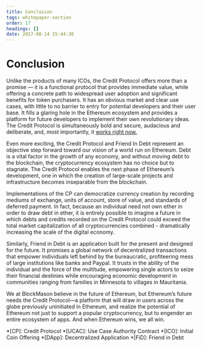 ```yaml
---
title: Conclusion
tags: whitepaper-section
order: 17
headings: []
date: 2017-08-14 15:44:30
---
```



# Conclusion

Unlike the products of many ICOs, the Credit Protocol offers more than a promise — it is a functional protocol that provides immediate value, while offering a concrete path to widespread user adoption and significant benefits for token purchasers. It has an obvious market and clear use cases, with little to no barrier to entry for potential developers and their user base. It fills a glaring hole in the Ethereum ecosystem and provides a platform for future developers to implement their own revolutionary ideas. The Credit Protocol is simultaneously bold and secure, audacious and deliberate, and, most importantly, it [works right now.](http://fiddy.io)

Even more exciting, the Credit Protocol and Friend In Debt represent an objective step forward toward our vision of a world run on Ethereum. Debt is a vital factor in the growth of any economy, and without moving debt to the blockchain, the cryptocurrency ecosystem has no choice but to stagnate. The Credit Protocol enables the next phase of Ethereum’s development, one in which the creation of large-scale projects and infrastructure becomes inseparable from the blockchain.

Implementations of the CP can democratize currency creation by recording mediums of exchange, units of account, store of value, and standards of deferred payment. In fact, because an individual need not own ether in order to draw debt in ether, it is entirely possible to imagine a future in which debts and credits recorded on the Credit Protocol could exceed the total market capitalization of all cryptocurrencies combined - dramatically increasing the scale of the digital economy.

Similarly, Friend in Debt is an application built for the present and designed for the future. It promises a global network of decentralized transactions that empower individuals left behind by the bureaucratic, profiteering mess of large institutions like banks and Paypal. It trusts in the ability of the individual and the force of the multitude, empowering single actors to seize their financial destinies while encouraging economic development in communities ranging from families in Minnesota to villages in Mauritania.

We at BlockMason believe in the future of Ethereum, but Ethereum’s future needs the Credit Protocol—a platform that will draw in users across the globe previously uninitiated in Ethereum, and realize the potential of Ethereum not just to support a popular cryptocurrency, but to engender an entire ecosystem of apps. And when Ethereum wins, we all win.

*[CP]: Credit Protocol
*[UCAC]: Use Case Authority Contract
*[ICO]: Initial Coin Offering
*[DApp]: Decentralized Application
*[FiD]: Friend in Debt
